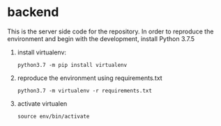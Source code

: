 # backend

This is the server side code for the repository. In order to reproduce the environment and begin with the development, install Python 3.7.5

1. install virtualenv:

    ``python3.7 -m pip install virtualenv``

2. reproduce the environment using requirements.txt

    ``python3.7 -m virtualenv -r requirements.txt``

3. activate virtualen

    ``source env/bin/activate``
